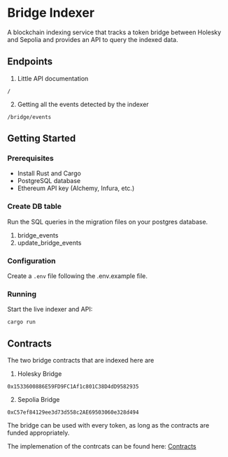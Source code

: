 # Bridge Indexer


A blockchain indexing service that tracks a token bridge between Holesky and Sepolia and provides an API to query the indexed data.


## Endpoints
1. Little API documentation
```
/
``` 
2. Getting all the events detected by the indexer
```
/bridge/events
```

## Getting Started

### Prerequisites
- Install Rust and Cargo
- PostgreSQL database
- Ethereum API key (Alchemy, Infura, etc.)

### Create DB table

Run the SQL queries in the migration files on your postgres database.
1. bridge_events
2. update_bridge_events

### Configuration
Create a `.env` file following the .env.example file.

### Running
Start the live indexer and API:
   ```
   cargo run
   ```


## Contracts

The two bridge contracts that are indexed here are 
1. Holesky Bridge
```
0x1533600886E59FD9FC1Af1c801C38D4dD9582935
```

2. Sepolia Bridge
```
0xC57ef84129ee3d73d558c2AE69503060e328d494
```

The bridge can be used with every token, as long as the contracts are funded appropriately.

The implemenation of the contrcats can be found here:
[Contracts](https://github.com/ptPierre/bridge-contracts)
